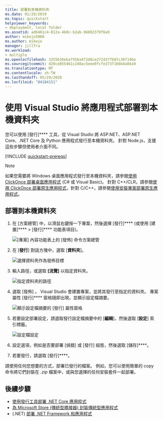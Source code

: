 ```yaml
---
title: 部署到本機資料夾
ms.date: 01/29/2019
ms.topic: quickstart
helpviewer_keywords:
- deployment, local folder
ms.assetid: adb461c4-812a-4b8c-b2ab-96002379f6a9
author: mikejo5000
ms.author: mikejo
manager: jillfra
ms.workload:
- multiple
ms.openlocfilehash: 3355636eba7556a472d8ce272437fb07c30714be
ms.sourcegitcommit: d20ce855461c240ac5eee0fcfe373f166b4a04a9
ms.translationtype: MT
ms.contentlocale: zh-TW
ms.lasthandoff: 05/29/2020
ms.locfileid: "84184151"
---
```

# <a name="deploy-an-app-to-a-local-folder-using-visual-studio"></a>使用 Visual Studio 將應用程式部署到本機資料夾

您可以使用 [發行]**** 工具，從 Visual Studio 將 ASP.NET、ASP.NET Core、.NET Core 及 Python 應用程式發行至本機資料夾。 針對 Node.js，支援這些步驟但使用者介面不同。

[!INCLUDE [quickstart-prereqs](includes/quickstart-prereqs.md)]

> [!NOTE]
> 如果您需要將 Windows 桌面應用程式發行至本機資料夾，請參閱[使用 ClickOnce 部署桌面應用程式](how-to-publish-a-clickonce-application-using-the-publish-wizard.md) (C# 或 Visual Basic)。 針對 C++/CLR，請參閱[使用 ClickOnce 部署原生應用程式](/cpp/windows/clickonce-deployment-for-visual-cpp-applications)，針對 C/C++，請參閱[使用安裝專案部署原生應用程式](/cpp/windows/walkthrough-deploying-a-visual-cpp-application-by-using-a-setup-project)。

## <a name="deploy-to-a-local-folder"></a>部署到本機資料夾

1. 在 [方案總管] 中，以滑鼠右鍵按一下專案，然後選擇 [發行]**** (或使用 [建置]**** > [發行]**** 功能表項目)。

    ![[專案] 內容功能表上的 [發佈] 命令方案總管](../deployment/media/quickstart-publish.png "選擇 [發行]")

1. 在 [**發行**] 對話方塊中，選取 [**資料夾**]。

    ![選擇資料夾作為發佈目標](../deployment/media/quickstart-publish-folder.png "選擇資料夾")

1. 輸入路徑，或選取 **[流覽]** 以指定資料夾。

    ![指定資料夾的路徑](../deployment/media/quickstart-publish-folder-path.png "選擇資料夾")

1. 選取 [發佈] 。 Visual Studio 會建置專案，並將其發行至指定的資料夾。 專案屬性 [發行]**** 窗格隨即出現，並顯示設定檔摘要。

    ![顯示設定檔摘要的 [發行] 屬性窗格](../deployment/media/quickstart-publish-folder-summary.png)

1. 若要設定部署設定，請選取發行設定檔摘要中的 [**編輯**]，然後選取 [**設定**] 索引標籤。

    ![設定檔設定](../deployment/media/quickstart-profile-settings.png "設定檔設定")

1. 設定選項，例如是否要部署 [偵錯] 或 [發行] 組態，然後選取 [儲存]****。

1. 若要發行，請選取 [發行]****。

請使用任何您想要的方式，部署已發行的檔案。 例如，您可以使用簡單的 copy 命令將它們封裝在 *.zip* 檔案中，或與您選擇的任何安裝套件一起部署。

## <a name="next-steps"></a>後續步驟

- [使用發行工具部署 .NET Core 應用程式](/dotnet/core/deploying/deploy-with-vs?toc=/visualstudio/deployment/toc.json&bc=/visualstudio/deployment/_breadcrumb/toc.json)
- [為 Microsoft Store (傳統型橋接器) 封裝傳統型應用程式](/windows/uwp/porting/desktop-to-uwp-packaging-dot-net?toc=/visualstudio/deployment/toc.json&bc=/visualstudio/deployment/_breadcrumb/toc.json)
- (.NET) [部署 .NET Framework 和應用程式](/dotnet/framework/deployment/)
